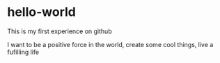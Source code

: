 # hello-world
This is my first experience on github

I want to be a positive force in the world,
create some cool things, 
live a fufilling life
